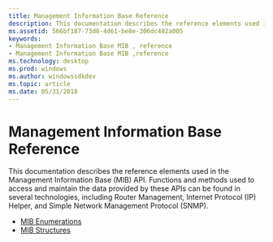 ```yaml
---
title: Management Information Base Reference
description: This documentation describes the reference elements used in the Management Information Base (MIB) API.
ms.assetid: 566bf187-73d0-4d61-be8e-306dc482a005
keywords:
- Management Information Base MIB , reference
- Management Information Base MIB ,reference
ms.technology: desktop
ms.prod: windows
ms.author: windowssdkdev
ms.topic: article
ms.date: 05/31/2018
---
```


# Management Information Base Reference

This documentation describes the reference elements used in the Management Information Base (MIB) API. Functions and methods used to access and maintain the data provided by these APIs can be found in several technologies, including Router Management, Internet Protocol (IP) Helper, and Simple Network Management Protocol (SNMP).

-   [MIB Enumerations](mib-enumerations.md)
-   [MIB Structures](mib-structures.md)

 

 




